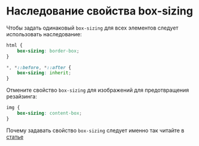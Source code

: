 # Наследование свойства box-sizing
Чтобы задать одинаковый `box-sizing` для всех элементов следует использовать наследование:
```css
html {
	box-sizing: border-box;
}

*, *::before, *::after {
	box-sizing: inherit;
}
```
Отмените свойство `box-sizing` для изображений для предотвращения резайзинга:
```css
img {
	box-sizing: content-box;
}
```

Почему задавать свойство `box-sizing` следует именно так читайте в [статье](https://css-tricks.com/inheriting-box-sizing-probably-slightly-better-best-practice/)